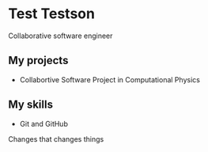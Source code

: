 # Test Testson
Collaborative software engineer
## My projects
* Collabortive Software Project in Computational Physics
## My skills
* Git and GitHub

Changes that changes things
